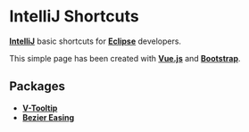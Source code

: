 # IntelliJ Shortcuts

**[IntelliJ](https://www.jetbrains.com/idea/)** basic shortcuts for **[Eclipse](https://eclipse.org/)** developers.

This simple page has been created with **[Vue.js](https://vuejs.org/)** and **[Bootstrap](https://getbootstrap.com/)**.

## Packages 

* **[V-Tooltip](https://unpkg.com/v-tooltip")**
* **[Bezier Easing](https://github.com/gre/bezier-easing)**